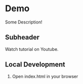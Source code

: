 # Demo

Some Description!

## Subheader

Watch tutorial on Youtube.

## Local Development

1. Open index.html in your browser

